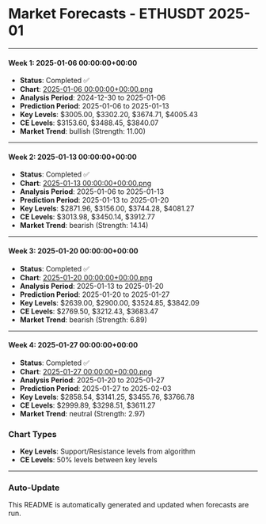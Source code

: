# Market Forecasts - ETHUSDT 2025-01

---

#### Week 1: 2025-01-06 00:00:00+00:00
- **Status**: Completed ✅
- **Chart**: <a href="./2025-01-06 00:00:00+00:00.png">2025-01-06 00:00:00+00:00.png</a>
- **Analysis Period**: 2024-12-30 to 2025-01-06
- **Prediction Period**: 2025-01-06 to 2025-01-13
- **Key Levels**: $3005.00, $3302.20, $3674.71, $4005.43
- **CE Levels**: $3153.60, $3488.45, $3840.07
- **Market Trend**: bullish (Strength: 11.00)

---

#### Week 2: 2025-01-13 00:00:00+00:00
- **Status**: Completed ✅
- **Chart**: <a href="./2025-01-13 00:00:00+00:00.png">2025-01-13 00:00:00+00:00.png</a>
- **Analysis Period**: 2025-01-06 to 2025-01-13
- **Prediction Period**: 2025-01-13 to 2025-01-20
- **Key Levels**: $2871.96, $3156.00, $3744.28, $4081.27
- **CE Levels**: $3013.98, $3450.14, $3912.77
- **Market Trend**: bearish (Strength: 14.14)

---

#### Week 3: 2025-01-20 00:00:00+00:00
- **Status**: Completed ✅
- **Chart**: <a href="./2025-01-20 00:00:00+00:00.png">2025-01-20 00:00:00+00:00.png</a>
- **Analysis Period**: 2025-01-13 to 2025-01-20
- **Prediction Period**: 2025-01-20 to 2025-01-27
- **Key Levels**: $2639.00, $2900.00, $3524.85, $3842.09
- **CE Levels**: $2769.50, $3212.43, $3683.47
- **Market Trend**: bearish (Strength: 6.89)

---

#### Week 4: 2025-01-27 00:00:00+00:00
- **Status**: Completed ✅
- **Chart**: <a href="./2025-01-27 00:00:00+00:00.png">2025-01-27 00:00:00+00:00.png</a>
- **Analysis Period**: 2025-01-20 to 2025-01-27
- **Prediction Period**: 2025-01-27 to 2025-02-03
- **Key Levels**: $2858.54, $3141.25, $3455.76, $3766.78
- **CE Levels**: $2999.89, $3298.51, $3611.27
- **Market Trend**: neutral (Strength: 2.97)

### Chart Types

- **Key Levels**: Support/Resistance levels from algorithm
- **CE Levels**: 50% levels between key levels

---

### Auto-Update

This README is automatically generated and updated when forecasts are run.
